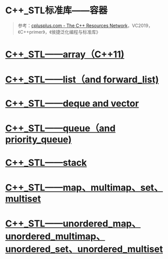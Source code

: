 # C++_STL标准库——容器

> 参考：[cplusplus.com - The C++ Resources Network](http://www.cplusplus.com/)，VC2019，《C++primer》，《侯捷泛化编程与标准库》

# [C++_STL——array（C++11)](https://blog.csdn.net/asdasdde/article/details/118075244)

# [C++_STL——list（and forward_list)](https://blog.csdn.net/asdasdde/article/details/120266872)

# [C++_STL——deque and vector](https://blog.csdn.net/asdasdde/article/details/118253298)

# [C++_STL——queue（and priority_queue)](https://blog.csdn.net/asdasdde/article/details/120289625)

# [C++_STL——stack](https://blog.csdn.net/asdasdde/article/details/120357356)

# [C++_STL——map、multimap、set、multiset](https://blog.csdn.net/asdasdde/article/details/121015373)

# [C++_STL——unordered_map、unordered_multimap、unordered_set、unordered_multiset](https://blog.csdn.net/asdasdde/article/details/121018592)


